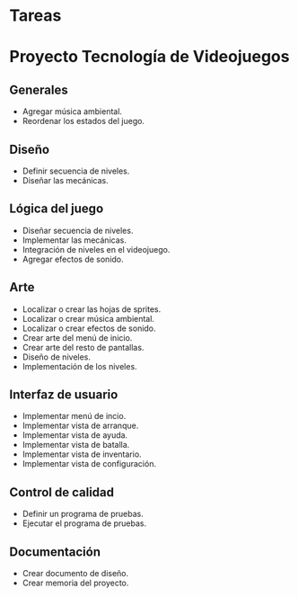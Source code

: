 # Tareas 
# Proyecto Tecnología de Videojuegos

## Generales
- Agregar música ambiental.
- Reordenar los estados del juego.
## Diseño
- Definir secuencia de niveles.
- Diseñar las mecánicas.
## Lógica del juego
- Diseñar secuencia de niveles.
- Implementar las mecánicas.
- Integración de niveles en el videojuego.
- Agregar efectos de sonido.
## Arte
- Localizar o crear las hojas de sprites.
- Localizar o crear música ambiental.
- Localizar o crear efectos de sonido.
- Crear arte del menú de inicio.
- Crear arte del resto de pantallas.
- Diseño de niveles.
- Implementación de los niveles.
## Interfaz de usuario
- Implementar menú de incio.
- Implementar vista de arranque.
- Implementar vista de ayuda.
- Implementar vista de batalla.
- Implementar vista de inventario.
- Implementar vista de configuración.
## Control de calidad
- Definir un programa de pruebas.
- Ejecutar el programa de pruebas.
## Documentación
- Crear documento de diseño.
- Crear memoria del proyecto.
